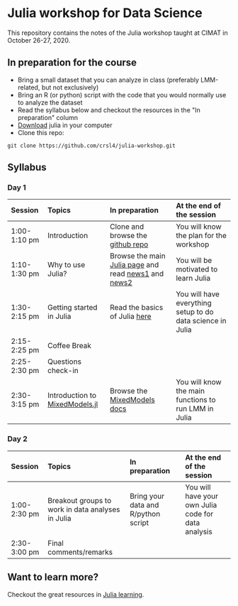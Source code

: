 # Julia workshop for Data Science

This repository contains the notes of the Julia workshop taught at CIMAT in October 26-27, 2020.


## In preparation for the course
- Bring a small dataset that you can analyze in class (preferably LMM-related, but not exclusively)
- Bring an R (or python) script with the code that you would normally use to analyze the dataset
- Read the syllabus below and checkout the resources in the "In preparation" column
- [Download](https://julialang.org/) julia in your computer
- Clone this repo:
```shell
git clone https://github.com/crsl4/julia-workshop.git
```

## Syllabus

### Day 1

| Session     | Topics | In preparation     | At the end of the session |
| :---        |    :---  |  :--- | :--- |
| 1:00-1:10 pm | Introduction  | Clone and browse the [github repo](https://github.com/crsl4/julia-workshop.git)      | You will know the plan for the workshop |
| 1:10-1:30 pm | Why to use Julia? | Browse the main [Julia page](https://julialang.org/) and read [news1](https://www.zdnet.com/article/programming-language-julia-version-1-5-is-out-lots-of-new-features-better-performance/) and [news2](https://www.zdnet.com/article/programming-languages-julia-touts-its-speed-edge-over-python-and-r/)  | You will be motivated to learn Julia |
| 1:30-2:15 pm | Getting started in Julia | Read the basics of Julia [here](https://learnxinyminutes.com/docs/julia/) | You will have everything setup to do data science in Julia |
| 2:15-2:25 pm | Coffee Break  |       |   |
| 2:25-2:30 pm | Questions check-in |       |   |
| 2:30-3:15 pm | Introduction to [MixedModels.jl](https://github.com/JuliaStats/MixedModels.jl) | Browse the [MixedModels docs](https://juliastats.org/MixedModels.jl/stable/)      | You will know the main functions to run LMM in Julia |



### Day 2

| Session     | Topics | In preparation     | At the end of the session |
| :---        |    :---  |  :--- | :--- |
| 1:00-2:30 pm | Breakout groups to work in data analyses in Julia | Bring your data and R/python script | You will have your own Julia code for data analysis |
| 2:30-3:00 pm | Final comments/remarks  |      |   |


## Want to learn more?

Checkout the great resources in [Julia learning](https://julialang.org/learning/).